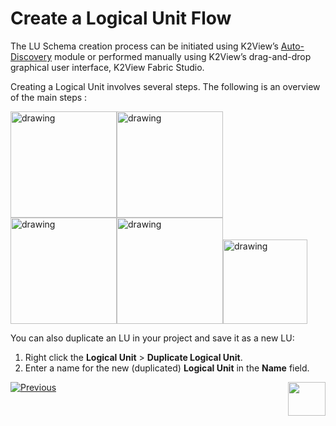 # Create a Logical Unit Flow 

The LU Schema creation process can be initiated using K2View’s [Auto-Discovery](https://github.com/k2view-academy/K2View-Academy/blob/master/articles/03_logical_units/06_auto_discovery_wizard.md)  module or performed manually using K2View’s drag-and-drop graphical user interface, K2View Fabric Studio. 

Creating a Logical Unit involves several steps. The following is an overview of the main steps :


<img src="https://github.com/k2view-academy/K2View-Academy/blob/master/articles/03_logical_units/images/Asset%2017ma.png" alt="drawing" width="170pxl"/><img src="https://github.com/k2view-academy/K2View-Academy/blob/master/articles/03_logical_units/images/Asset%2016ma.png" alt="drawing" width="170pxl"/><img src="https://github.com/k2view-academy/K2View-Academy/blob/master/articles/03_logical_units/images/Asset%2015ma.png" alt="drawing" width="170pxl"/><img src="https://github.com/k2view-academy/K2View-Academy/blob/master/articles/03_logical_units/images/Asset%2014ma.png" alt="drawing" width="170pxl"/><img src="https://github.com/k2view-academy/K2View-Academy/blob/master/articles/03_logical_units/images/Asset%2013ma.png" alt="drawing" width="135pxl"/>

You can also duplicate an LU in your project and save it as a new LU:
1. Right click the **Logical Unit** > **Duplicate Logical Unit**.
1. Enter a name for the new (duplicated) **Logical Unit** in the **Name** field.  

[![Previous](https://github.com/k2view-academy/K2View-Academy/blob/master/articles/images/Previous.png)](https://github.com/k2view-academy/K2View-Academy/blob/master/articles/03_logical_units/01_LU_overview.md)[<img align="right" width="60" height="54" src="https://github.com/k2view-academy/K2View-Academy/blob/master/articles/images/Next.png">](https://github.com/k2view-academy/K2View-Academy/blob/master/articles/03_logical_units/03_LU_schema_window.md)
